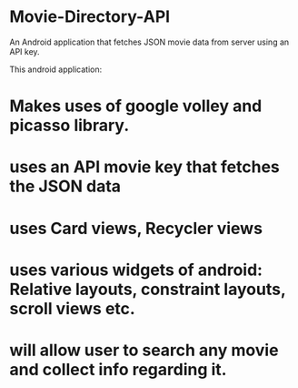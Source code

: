 # Movie-Directory-API
An Android application that fetches JSON movie data from server using an API key.

This android application:

   # Makes uses of google volley and picasso library.
   # uses an API movie key that fetches the JSON data
   # uses Card views, Recycler views
   # uses various widgets of android: Relative layouts, constraint layouts, scroll views etc.
   # will allow user to search any movie and collect info regarding it.
